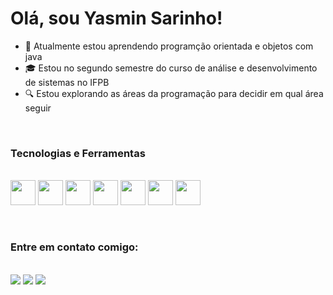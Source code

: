 # Olá, sou Yasmin Sarinho!

- 🌱 Atualmente estou aprendendo programção orientada e objetos com java
- 🎓 Estou no segundo semestre do curso de análise e desenvolvimento de sistemas no IFPB
- 🔍 Estou explorando as áreas da programação para decidir em qual área seguir


&nbsp;

### Tecnologias e Ferramentas

<div style="display: inline_block"><br>
  <img src="https://cdn.jsdelivr.net/gh/devicons/devicon/icons/git/git-original.svg" width="40" height="40"/> 
  <img src="https://cdn.jsdelivr.net/gh/devicons/devicon@latest/icons/java/java-original-wordmark.svg" width="40" height="40"/> 
  <img src="https://cdn.jsdelivr.net/gh/devicons/devicon@latest/icons/python/python-original-wordmark.svg" width="40" height="40"/> 
  <img src="https://cdn.jsdelivr.net/gh/devicons/devicon@latest/icons/github/github-original-wordmark.svg" width="40" height="40"/>

  <img src="https://cdn.jsdelivr.net/gh/devicons/devicon@latest/icons/linux/linux-original.svg" width="40" height="40"/> 
  <img src="https://cdn.jsdelivr.net/gh/devicons/devicon@latest/icons/vscode/vscode-original-wordmark.svg" width="40" height="40"/>
  <img src="https://cdn.jsdelivr.net/gh/devicons/devicon@latest/icons/intellij/intellij-original.svg" width="40" height="40"/>
</div>


&nbsp;


### Entre em contato comigo: 
<div style="display: inline_block"><br>
  <a href="https://www.instagram.com/yasminsarinho/" target="_blank"><img src="https://img.shields.io/badge/-Instagram-%23E4405F?style=for-the-badge&logo=instagram&logoColor=white" target="_blank"></a>
  <a href = "mailto:yasminsarinho@gmail.com"><img src="https://img.shields.io/badge/Gmail-D14836?style=for-the-badge&logo=gmail&logoColor=white" target="_blank"></a>
  <a href="[https://www.linkedin.com/in/](https://www.linkedin.com/in/yasminsarinho/)" target="_blank"><img src="https://img.shields.io/badge/-LinkedIn-%230077B5?style=for-the-badge&logo=linkedin&logoColor=white" target="_blank"></a> 
</div>
